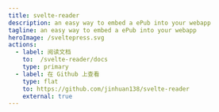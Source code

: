 ```yaml
---
title: svelte-reader
description: an easy way to embed a ePub into your webapp
tagline: an easy way to embed a ePub into your webapp
heroImage: /sveltepress.svg
actions:
  - label: 阅读文档
    to:  /svelte-reader/docs
    type: primary
  - label: 在 Github 上查看
    type: flat
    to: https://github.com/jinhuan138/svelte-reader
    external: true
---
```

